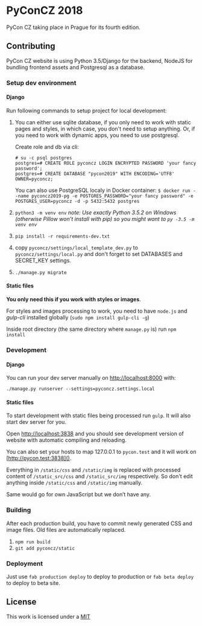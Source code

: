 PyConCZ 2018
============

PyCon CZ taking place in Prague for its fourth edition.

Contributing
------------

PyCon CZ website is using Python 3.5/Django for the backend, NodeJS for
bundling frontend assets and Postgresql as a database.

### Setup dev environment

#### Django


Run following commands to setup project for local development:

1.	You can either use sqlite database, if you only need to work with
	static pages and styles, in which case, you don't need to setup
	anything. Or, if you need to work with dynamic apps, you need to
	use postgresql.

    Create role and db via cli:

    ```
    # su -c psql postgres
    postgres=# CREATE ROLE pyconcz LOGIN ENCRYPTED PASSWORD 'your fancy password';
    postgres=# CREATE DATABASE "pycon2019" WITH ENCODING='UTF8' OWNER=pyconcz;
    ```

    You can also use PostgreSQL localy in Docker container:
    `$ docker run --name pyconcz2019-pg -e POSTGRES_PASSWORD="your fancy password" -e POSTGRES_USER=pyconcz -d -p 5432:5432 postgres`

1.  `python3 -m venv env` _note: Use exactly Python 3.5.2 on Windows (otherwise Pillow won't install with pip) so you might want to `py -3.5 -m venv env`_
1.  `pip install -r requirements-dev.txt`
1.	copy `pyconcz/settings/local_template_dev.py` to `pyconcz/settings/local.py`
    and don't forget to set DATABASES and SECRET_KEY settings.
1.  `./manage.py migrate`


#### Static files

**You only need this if you work with styles or images**. 

For styles and images processing to work, you need to have `node.js` and _gulp-cli_ installed globally (`sudo npm install gulp-cli -g`)

Inside root directory (the same directory where `manage.py` is) run `npm install`


### Development

#### Django

You can run your dev server manually on [http://localhost:8000]() with:

`./manage.py runserver --settings=pyconcz.settings.local`


#### Static files

To start development with static files being processed run `gulp`. It will also start dev server for you.

Open [http://localhost:3838]() and you should see development version of website with automatic compiling and reloading.

You can also set your hosts to map 127.0.0.1 to `pycon.test` and it will work on [http://pycon.test:3838]().

Everything in `/static/css` and `/static/img` is replaced with 
processed content of `/static_src/css` and `/static_src/img` respectively.
So don't edit anything inside `/static/css` and `/static/img` manually.

Same would go for own JavaScript but we don’t have any.


### Building

After each production build, you have to commit newly generated CSS and image files.
Old files are automatically replaced.

1. `npm run build`
1. `git add pyconcz/static`


### Deployment

Just use `fab production deploy` to deploy to production or `fab beta deploy` to deploy to beta site.

License
-------

This work is licensed under a [MIT](./LICENSE.md)
